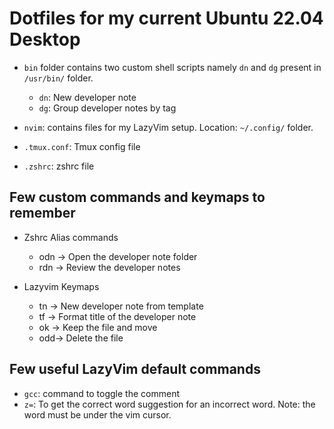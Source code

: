 # Dotfiles for my current Ubuntu 22.04 Desktop

* `bin` folder contains two custom shell scripts namely `dn` and `dg` present in `/usr/bin/` folder.
  * `dn`: New developer note
  * `dg`: Group developer notes by tag

* `nvim`: contains files for my LazyVim setup. Location: `~/.config/` folder.
* `.tmux.conf`: Tmux config file
* `.zshrc`: zshrc file

## Few custom commands and keymaps to remember

* Zshrc Alias commands
  * odn -> Open the developer note folder
  * rdn -> Review the developer notes

* Lazyvim Keymaps
  * <leader>tn -> New developer note from template
  * <leader>tf -> Format title of the developer note
  * <leader>ok -> Keep the file and move
  * <leader>odd-> Delete the file

## Few useful LazyVim default commands

* `gcc`: command to toggle the comment
* `z=`: To get the correct word suggestion for an incorrect word. Note: the word must be under the vim cursor.
